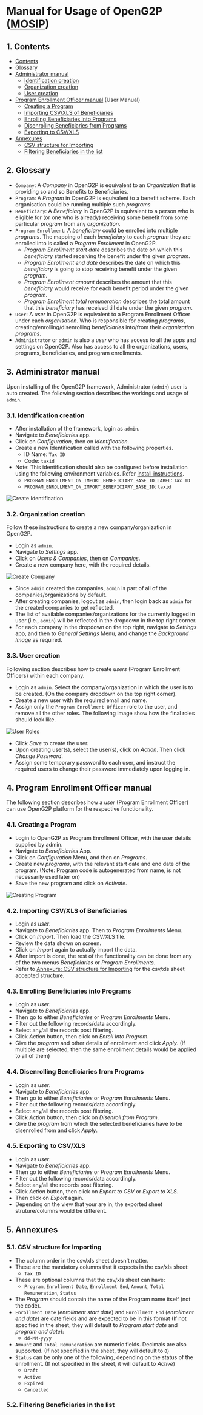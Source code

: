 # Manual for Usage of OpenG2P ([MOSIP](/../../))

## 1. Contents

- [Contents](#1-contents)
- [Glossary](#2-glossary)
- [Administrator manual](#3-administrator-manual)
  - [Identification creation](#31-identification-creation)
  - [Organization creation](#32-organization-creation)
  - [User creation](#33-user-creation)
- [Program Enrollment Officer manual](#4-program-enrollment-officer-manual) (User Manual)
  - [Creating a Program](#41-creating-a-program)
  - [Importing CSV/XLS of Beneficiaries](#42-importing-csvxls-of-beneficiaries)
  - [Enrolling Beneficiaries into Programs](#43-enrolling-beneficiaries-into-programs)
  - [Disenrolling Beneficiaries from Programs](#44-disenrolling-beneficiaries-from-programs)
  - [Exporting to CSV/XLS](#45-exporting-to-csvxls)
- [Annexures](#5-annexures)
  - [CSV structure for Importing](#51-csv-structure-for-importing)
  - [Filtering Beneficiaries in the list](#52-filtering-beneficiaries-in-the-list)

## 2. Glossary

- `Company`: A *Company* in OpenG2P is equivalent to an *Organization* that is providing so and so Benefits to Beneficiaries.
- `Program`: A *Program* in OpenG2P is equivalent to a benefit scheme. Each organisation could be running multiple such *programs*
- `Beneficiary`: A *Beneficiary* in OpenG2P is equivalent to a person who is eligible for (or one who is already) receiving some benefit from some particular *program* from any *organization*.
- `Program Enrollment`: A *beneficiary* could be enrolled into multiple *programs*. The mapping of each *beneficiary* to each *program* they are enrolled into is called a *Program Enrollment* in OpenG2P.
  - *Program Enrollment start date* describes the date on which this *beneficiary* started receiving the benefit under the given *program*.
  - *Program Enrollment end date* describes the date on which this *beneficiary* is going to stop receiving benefit under the given *program*.
  - *Program Enrollment amount* describes the amount that this *beneficiary* would receive for each benefit period under the given *program*.
  - *Program Enrollment total remuneration* describes the total amount that this *beneficiary* has received till date under the given *program*.
- `User`: A *user* in OpenG2P is equivalent to a Program Enrollment Officer under each *organisation*. Who is responsible for creating *programs*, creating/enrolling/disenrolling *beneficiaries* into/from their *organization* *programs*.
- `Administrator` or `admin` is also a *user* who has access to all the apps and settings on OpenG2P. Also has access to all the organizations, users, programs, beneficiaries, and program enrollments.

## 3. Administrator manual

Upon installing of the OpenG2P framework, Administrator (`admin`) user is auto created. The following section describes the workings and usage of `admin`.

### 3.1. Identification creation
- After installation of the framework, login as `admin`.
- Navigate to *Beneficiaries* app.
- Click on *Configuration*, then on *Identification*.
- Create a new Identification called with the following properties.
  - ID Name: `Tax ID`
  - Code: `taxid`
- Note: This identification should also be configured before installation using the following environment variables. Refer [install instructions](https://github.com/mosip/openg2p-erp-docker/tree/develop#installation-on-kubernetes-cluster). 
  - `PROGRAM_ENROLLMENT_ON_IMPORT_BENEFICIARY_BASE_ID_LABEL`: `Tax ID`
  - `PROGRAM_ENROLLMENT_ON_IMPORT_BENEFICIARY_BASE_ID`: `taxid`

![Create Identification](./images/identification.png)

### 3.2. Organization creation

Follow these instructions to create a new company/organization in OpenG2P.

- Login as `admin`.
- Navigate to *Settings* app.
- Click on *Users & Companies*, then on *Companies*.
- Create a new company here, with the required details.

![Create Company](./images/company.png)

- Since `admin` created the companies, `admin` is part of all of the companies/organizations by default.
- After creating companies, logout as `admin`, then login back as `admin` for the created companies to get reflected.
- The list of available companies/organizations for the currently logged in user (i.e., `admin`) will be reflected in the dropdown in the top right corner.
- For each company in the dropdown on the top right, navigate to *Settings* app, and then to *General Settings* Menu, and change the *Background Image* as required.

### 3.3. User creation

Following section describes how to create *users* (Program Enrollment Officers) within each company.

- Login as `admin`. Select the company/organization in which the user is to be created. (On the company dropdown on the top right corner).
- Create a new user with the required email and name.
- Assign only the `Program Enrollment Officer` role to the user, and remove all the other roles. The following image show how the final roles should look like.

![User Roles](./images/user-roles.png)

- Click *Save* to create the user.
- Upon creating user(s), select the user(s), click on *Action*. Then click *Change Password*.
- Assign some temporary password to each user, and instruct the required users to change their password immediately upon logging in.

## 4. Program Enrollment Officer manual

The following section describes how a *user* (Program Enrollment Officer) can use OpenG2P platform for the respective functionality.

### 4.1. Creating a Program

- Login to OpenG2P as Program Enrollment Officer, with the user details supplied by admin.
- Navigate to *Beneficiaries* App.
- Click on *Configuration* Menu, and then on *Programs*.
- Create new *programs*, with the relevant start date and end date of the program. (Note: Program code is autogenerated from name, is not necessarily used later on)
- Save the new program and click on *Activate*.

![Creating Program](./images/program-creation.png)

### 4.2. Importing CSV/XLS of Beneficiaries

- Login as *user*.
- Navigate to *Beneficiaries* app. Then to *Program Enrollments* Menu.
- Click on *Import*. Then load the CSV/XLS file.
- Review the data shown on screen.
- Click on *Import* again to actually import the data.
- After import is done, the rest of the functionality can be done from any of the two menus *Beneficiaries* or *Program Enrollments*.
- Refer to [Annexure: CSV structure for Importing](#51-csv-structure-for-importing) for the csv/xls sheet accepted structure.

### 4.3. Enrolling Beneficiaries into Programs

- Login as *user*.
- Navigate to *Beneficiaries* app.
- Then go to either *Beneficiaries* or *Program Enrollments* Menu.
- Filter out the following records/data accordingly.
- Select any/all the records post filtering.
- Click *Action* button, then click on *Enroll Into Program*.
- Give the *program* and other details of enrollment and click *Apply*. (If multiple are selected, then the same enrollment details would be applied to all of them)

### 4.4. Disenrolling Beneficiaries from Programs

- Login as *user*.
- Navigate to *Beneficiaries* app.
- Then go to either *Beneficiaries* or *Program Enrollments* Menu.
- Filter out the following records/data accordingly.
- Select any/all the records post filtering.
- Click *Action* button, then click on *Disenroll from Program*.
- Give the *program* from which the selected beneficiaries have to be disenrolled from and click *Apply*.

### 4.5. Exporting to CSV/XLS

- Login as *user*.
- Navigate to *Beneficiaries* app.
- Then go to either *Beneficiaries* or *Program Enrollments* Menu.
- Filter out the following records/data accordingly.
- Select any/all the records post filtering.
- Click *Action* button, then click on *Export to CSV* or *Export to XLS*.
- Then click on *Export* again.
- Depending on the view that your are in, the exported sheet struture/columns would be different.

## 5. Annexures

### 5.1. CSV structure for Importing

- The column order in the csv/xls sheet doesn't matter.
- These are the mandatory columns that it expects in the csv/xls sheet:
  - `Tax ID`
- These are optional columns that the csv/xls sheet can have:
  - `Program`, `Enrollment Date`, `Enrollment End`, `Amount`, `Total Remuneration`, `Status`
- The *Program* should contain the name of the Program name itself (not the code).
- `Enrollment Date` (*enrollment start date*) and `Enrollment End` (*enrollment end date*) are date fields and are expected to be in this format (If not specified in the sheet, they will default to *Program start date* and *program end date*):
  - `dd-MM-yyyy`
- `Amount` and `Total Remuneration` are numeric fields. Decimals are also supported. (If not specified in the sheet, they will default to `0`)
- `Status` can be only one of the following, depending on the status of the enrollment. (If not specified in the sheet, it will default to *Active*)
  - `Draft`
  - `Active`
  - `Expired`
  - `Cancelled`

### 5.2. Filtering Beneficiaries in the list